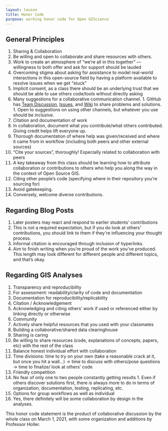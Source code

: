 ```yaml
---
layout: lesson
title: Honor Code
purpose: working honor code for Open GIScience
---
```


## General Principles

1. Sharing & Collaboration
  1. Be willing and open to collaborate and share resources with others.
  1. Work to create an atmosphere of “we’re all in this together” — willingness to both offer and ask for support should be lauded
  1. Overcoming stigma about asking for assistance to model real-world interactions in this open-source field by having a platform available to resolve issues when we get “stuck”
  1. Implicit consent, as a class there should be an underlying trust that we should be able to use others code/tools without directly asking
  1. Many suggestions for a collaborative communication channel.
    1. GitHub has [Team Discussion](https://github.com/orgs/GIS4DEV/teams/spring2021/discussions), [Issues](https://github.com/GIS4DEV/GIS4DEV.github.io/issues), and [Wiki](https://github.com/GIS4DEV/GIS4DEV.github.io/wiki) to share problems and solutions.
	1. Open to suggestions on using other channels, but whatever you use should be *inclusive*.
1. Citation and documentation of work
  1. In collaboration, document what you contribute/what others contributed. Giving credit helps lift everyone up.
  1. Thorough documentation of where help was given/received and where it came from in workflow (including both peers and other external sources)
  1. “Cite your sources”, thoroughly! Especially related to collaboration with peers
  1. A key takeaway from this class should be learning how to attribute collaboration or contributions to others who help you along the way in the context of Open Source GIS.
  1. Citing other people’s code (specifying where in their repository you’re sourcing for)
1. Avoid gatekeeping.
  1. Conversely, welcome diverse contributions.

## Regarding Blog Posts

1. Later posters may react and respond to earlier students' contributions
  1. This is not a required expectation, but if you do look at others' contributions, you should link to them if they're influencing your thought process.
1. Informal citation is encouraged through inclusion of hyperlinks.
1. Aim to finish writing when you’re proud of the work you’ve produced. This length may look different for different people and different topics, and that’s okay.

## Regarding GIS Analyses

1. Transparency and reproducibility
  1. For assessment: readability/clarity of code and documentation
  1. Documentation for reproducibility/replicability
1. Citation / Acknowledgement
  1. Acknowledging and citing others’ work if used or referenced either by linking directly or otherwise
1. Community
  1. Actively share helpful resources that you used with your classmates 
  1. Building a collaborative/shared data clearinghouse
  1. Sharing is caring
  1. Be willing to share resources (code, explanations of concepts, papers, etc) with the rest of the class
1. Balance honest individual effort with collaboration
  1. Time divisions: time to try on your own (take a reasonable crack at it, but once you hit a wall…) → time to discuss with others/pose questions → time to finalize/ look at others’ code
  1. Friendly competition
  1. No fear of only one to two people constantly getting results
    1. Even if others discover solutions first, there is always more to do in terms of organization, documentation, testing, replicating, etc.
1. Options for group workflows as well as individual
  1. Yes, there definitely will be some collaboration by design in the analyses.
  
This honor code statement is the product of collaborative discussion by the whole class on March 1, 2021, with some organization and additions by Professor Holler.




